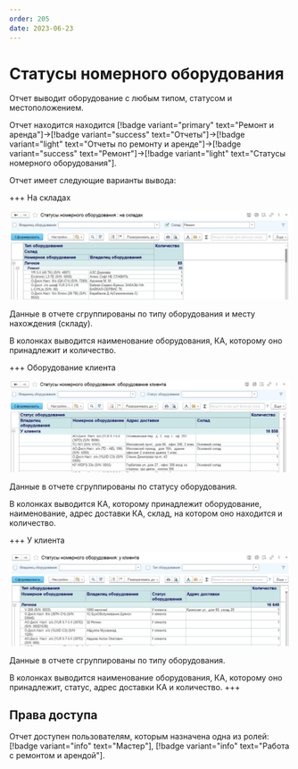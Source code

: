 ```yaml
---
order: 205
date: 2023-06-23
---
```

# Статусы номерного оборудования

Отчет выводит оборудование с любым типом, статусом и местоположением.

Отчет находится находится [!badge variant="primary" text="Ремонт и аренда"]->[!badge variant="success" text="Отчеты"]->[!badge variant="light" text="Отчеты по ремонту и аренде"]->[!badge variant="success" text="Ремонт"]->[!badge variant="light" text="Статусы номерного оборудования"].

Отчет имеет следующие варианты вывода:

+++ На складах

![](/images/Отчет_статусы_оборудования_склад.jpg)

Данные в отчете сгруппированы по типу оборудования и месту нахождения (складу).

В колонках выводится наименование оборудования, КА, которому оно принадлежит и количество.

+++ Оборудование клиента

![](/images/Отчет_статусы_оборудования_клиентское.jpg)

Данные в отчете сгруппированы по статусу оборудования.

В колонках выводится КА, которому принадлежит оборудование, наименование, адрес доставки КА, склад, на котором оно находится и количество.

+++ У клиента

![](/images/Отчет_статусы_оборудования_у_клиента.jpg)

Данные в отчете сгруппированы по типу оборудования.

В колонках выводится наименование оборудования, КА, которому оно принадлежит, статус, адрес доставки КА и количество.
+++

## Права доступа

Отчет доступен пользователям, которым назначена одна из ролей: [!badge variant="info" text="Мастер"], [!badge variant="info" text="Работа с ремонтом и арендой"].

